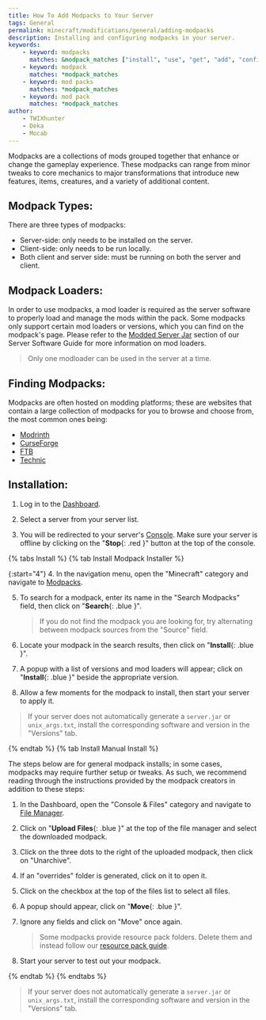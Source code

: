 ```yaml
---
title: How To Add Modpacks to Your Server
tags: General
permalink: minecraft/modifications/general/adding-modpacks
description: Installing and configuring modpacks in your server.
keywords:
    - keyword: modpacks
      matches: &modpack_matches ["install", "use", "get", "add", "configure", "load", "put", "upload"]
    - keyword: modpack
      matches: *modpack_matches
    - keyword: mod packs
      matches: *modpack_matches
    - keyword: mod pack
      matches: *modpack_matches
author:
    - TWIXhunter
    - Deka
    - Mocab
---
```


Modpacks are a collections of mods grouped together that enhance or change the gameplay experience. These modpacks can range from minor tweaks to core mechanics to major transformations that introduce new features, items, creatures, and a variety of additional content.

## Modpack Types:

There are three types of modpacks:

-   Server-side: only needs to be installed on the server.
-   Client-side: only needs to be run locally.
-   Both client and server side: must be running on both the server and client.

## Modpack Loaders:

In order to use modpacks, a mod loader is required as the server software to properly load and manage the mods within the pack. Some modpacks only support certain mod loaders or versions, which you can find on the modpack's page. Please refer to the [Modded Server Jar](/minecraft/java/general/server-software#modded-server-jars) section of our Server Software Guide for more information on mod loaders.

> Only one modloader can be used in the server at a time.

## Finding Modpacks:

Modpacks are often hosted on modding platforms; these are websites that contain a large collection of modpacks for you to browse and choose from, the most common ones being:

-   [Modrinth](https://modrinth.com/modpacks)
-   [CurseForge](https://www.curseforge.com/minecraft/search?&class=modpacks)
-   [FTB](https://www.feed-the-beast.com/modpacks)
-   [Technic](https://www.technicpack.net/modpacks)

## Installation:

1. Log in to the [Dashboard](https://client.falixnodes.net/).

2. Select a server from your server list.

3. You will be redirected to your server's [Console](https://client.falixnodes.net/server/console). Make sure your server is offline by clicking on the "**Stop**{: .red }" button at the top of the console.

{% tabs Install %}
{% tab Install Modpack Installer %}

{:start="4"} 4. In the navigation menu, open the "Minecraft" category and navigate to [Modpacks](https://client.falixnodes.net/server/modpacks).

5. To search for a modpack, enter its name in the "Search Modpacks" field, then click on "**Search**{: .blue }".

    > If you do not find the modpack you are looking for, try alternating between modpack sources from the "Source" field.

6. Locate your modpack in the search results, then click on "**Install**{: .blue }".

7. A popup with a list of versions and mod loaders will appear; click on "**Install**{: .blue }" beside the appropriate version.

8. Allow a few moments for the modpack to install, then start your server to apply it.

> If your server does not automatically generate a `server.jar` or `unix_args.txt`, install the corresponding software and version in the "Versions" tab.

{% endtab %}
{% tab Install Manual Install %}

The steps below are for general modpack installs; in some cases, modpacks may require further setup or tweaks. As such, we recommend reading through the instructions provided by the modpack creators in addition to these steps:

1. In the Dashboard, open the "Console & Files" category and navigate to [File Manager](https://client.falixnodes.net/server/filemanager).

2. Click on "**Upload Files**{: .blue }" at the top of the file manager and select the downloaded modpack.

3. Click on the three dots to the right of the uploaded modpack, then click on "Unarchive".

4. If an "overrides" folder is generated, click on it to open it.

5. Click on the checkbox at the top of the files list to select all files.

6. A popup should appear, click on "**Move**{: .blue }".

7. Ignore any fields and click on "Move" once again.

    > Some modpacks provide resource pack folders. Delete them and instead follow our [resource pack guide](https://kb.falixnodes.net/minecraft/java/configuration/resource-pack).

8. Start your server to test out your modpack.

{% endtab %}
{% endtabs %}

> If your server does not automatically generate a `server.jar` or `unix_args.txt`, install the corresponding software and version in the "Versions" tab.
